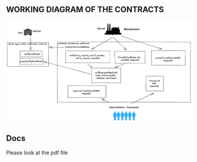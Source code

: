 
## WORKING DIAGRAM OF THE CONTRACTS
![Tux, the Linux mascot](diagram_of_contracts.png)

## Docs
Please look at the pdf file